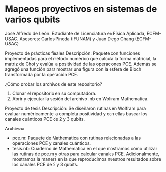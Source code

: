 # Mapeos proyectivos en sistemas de varios qubits

José Alfredo de León. Estudiante de Licenciatura en 
Física Aplicada, ECFM-USAC. 
Asesores: Carlos Pineda (IFUNAM) y Juan Diego Chang (ECFM-USAC)

Proyecto de prácticas finales 
Descripción:
Paquete con funciones implementadas para el método numérico que calcula la 
forma matricial, la matriz de Choi y evalúa la positividad de las operaciones PCE.
Además se agregó una función para mostrar una figura con la esfera de Bloch
transformada por la operación PCE.

¿Cómo probar los archivos de este repositorio? 
1. Clonar el repositorio en su computadora. 
2. Abrir y ejecutar la sesión del archivo .nb en Wolfram Mathematica.

Proyecto de tesis
Descripción: 
Se diseñaron rutinas en Wolfram para evaluar numéricamente
la completa positividad y con ellas buscar los canales cuánticos 
PCE de 2 y 3 qubits. 

Archivos:
- pce.m: Paquete de Mathematica con rutinas relacionadas a las operaciones PCE y
  canales cuánticos.
- tesis.nb: Cuaderno de Mathematica en el que mostramos cómo utilizar las
  rutinas de pce.m y otras para calcular canales PCE. Adicionalmente, 
  mostramos la manera en la que reproducimos nuestros resultados 
  sobre los canales PCE de 2 y 3 qubits. 
